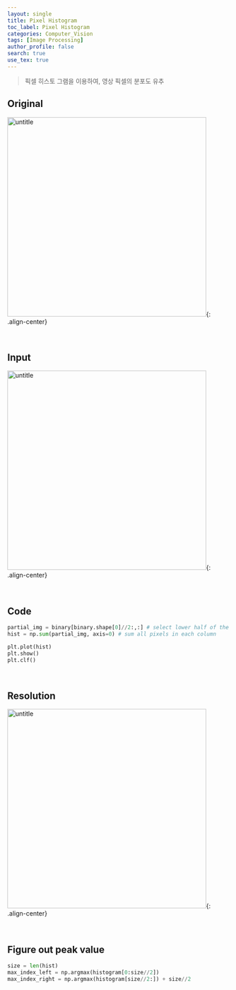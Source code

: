 ```yaml
---
layout: single
title: Pixel Histogram
toc_label: Pixel Histogram
categories: Computer_Vision
tags: [Image Processing]
author_profile: false
search: true
use_tex: true
---
```


> 픽셀 히스토 그램을 이용하여, 영상 픽셀의 분포도 유추

## Original

<img width="450" alt="untitle" src="https://github.com/woo-kyu/woo-kyu.github.io/assets/102133610/9b301a2a-bbc6-4e8a-8198-fa89c2373e0c">{: .align-center}


<br>

## Input

<img width="450" alt="untitle" src="https://github.com/woo-kyu/woo-kyu.github.io/assets/102133610/6fa8cba2-9d29-49d9-88b9-59c1d895b1f4)">{: .align-center}


<br>

## Code

```python
partial_img = binary[binary.shape[0]//2:,:] # select lower half of the image
hist = np.sum(partial_img, axis=0) # sum all pixels in each column

plt.plot(hist)
plt.show()
plt.clf()
```

<br>

## Resolution

<img width="450" alt="untitle" src="https://github.com/woo-kyu/woo-kyu.github.io/assets/102133610/c8b724ca-943a-464e-a15f-e7538fadbf28">{: .align-center}

<br>

## Figure out peak value
```python
size = len(hist)
max_index_left = np.argmax(histogram[0:size//2])
max_index_right = np.argmax(histogram[size//2:]) + size//2
```